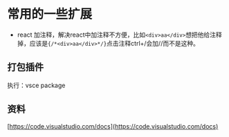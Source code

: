 # 常用的一些扩展
* react 加注释，解决react中加注释不方便，比如`<div>aa</div>`想把他给注释掉，应该是`{/*<div>aa</div>*/}`点击注释ctrl+/会加//而不是这种。

## 打包插件
执行：vsce package

## 资料
[https://code.visualstudio.com/docs](https://code.visualstudio.com/docs)
